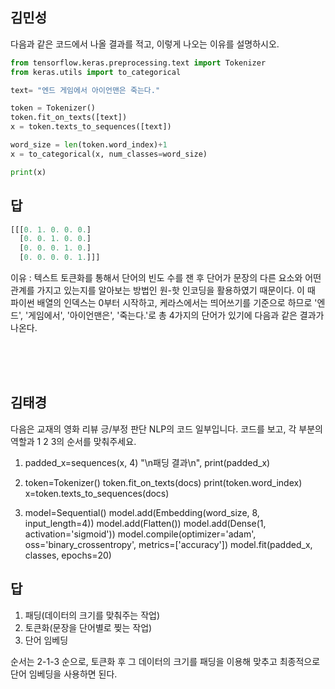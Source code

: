 ## 김민성
다음과 같은 코드에서 나올 결과를 적고, 이렇게 나오는 이유를 설명하시오.

```python
from tensorflow.keras.preprocessing.text import Tokenizer
from keras.utils import to_categorical

text= "엔드 게임에서 아이언맨은 죽는다."

token = Tokenizer()
token.fit_on_texts([text])
x = token.texts_to_sequences([text])

word_size = len(token.word_index)+1
x = to_categorical(x, num_classes=word_size)

print(x)
```

## 답
```python
[[[0. 1. 0. 0. 0.]
  [0. 0. 1. 0. 0.]
  [0. 0. 0. 1. 0.]
  [0. 0. 0. 0. 1.]]]
```
이유 : 텍스트 토큰화를 통해서 단어의 빈도 수를 잰 후 단어가 문장의 다른 요소와 어떤 관계를 가지고 있는지를 알아보는 방법인 원-핫 인코딩을 활용하였기 때문이다.
이 때 파이썬 배열의 인덱스는 0부터 시작하고, 케라스에서는 띄어쓰기를 기준으로 하므로 '엔드', '게임에서', '아이언맨은', '죽는다.'로 총 4가지의 단어가 있기에 다음과 같은 결과가 나온다.

<br/><br/><br/>

## 김태경
다음은 교재의 영화 리뷰 긍/부정 판단 NLP의 코드 일부입니다.
코드를 보고, 각 부분의 역할과 1 2 3의 순서를 맞춰주세요.

1.
    padded_x=sequences(x, 4)
    "\n패딩 결과\n", print(padded_x)

2.
    token=Tokenizer()
    token.fit_on_texts(docs)
    print(token.word_index)
    x=token.texts_to_sequences(docs)

3.
    model=Sequential()
    model.add(Embedding(word_size, 8, input_length=4))
    model.add(Flatten())
    model.add(Dense(1, activation='sigmoid'))
    model.compile(optimizer='adam', oss='binary_crossentropy', metrics=['accuracy'])
    model.fit(padded_x, classes, epochs=20)

## 답
1. 패딩(데이터의 크기를 맞춰주는 작업)
2. 토큰화(문장을 단어별로 찢는 작업)
3. 단어 임베딩

순서는 2-1-3 순으로, 토큰화 후 그 데이터의 크기를 패딩을 이용해 맞추고 최종적으로 단어 임베딩을 사용하면 된다.
